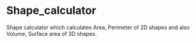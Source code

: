 # Shape_calculator
Shape calculator which calculates Area, Perimeter of 2D shapes and also Volume, Surface area of 3D shapes.
